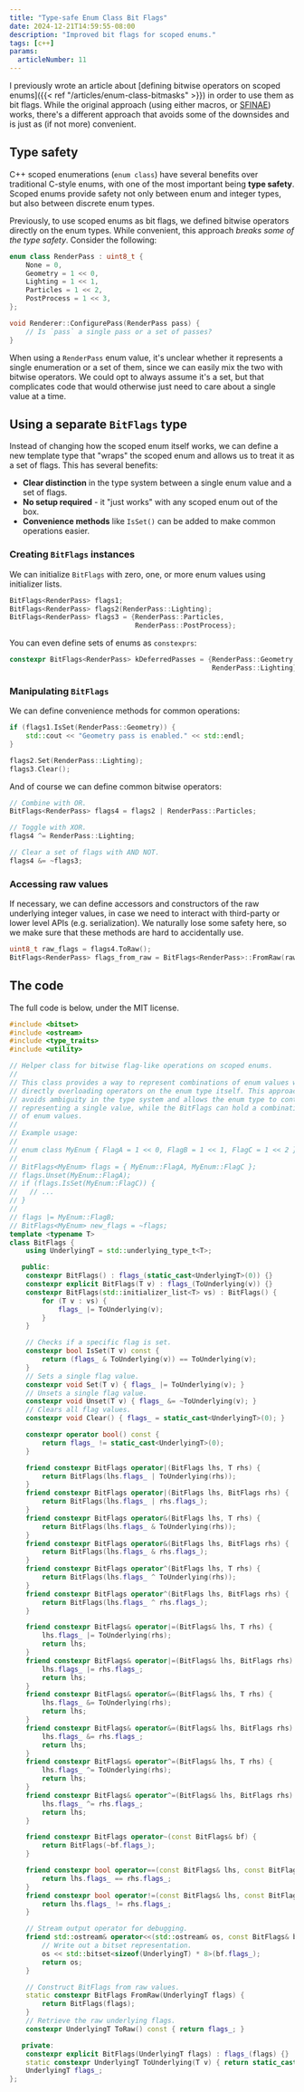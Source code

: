 ```yaml
---
title: "Type-safe Enum Class Bit Flags"
date: 2024-12-21T14:59:55-08:00
description: "Improved bit flags for scoped enums."
tags: [c++]
params:
  articleNumber: 11
---
```


I previously wrote an article about [defining bitwise operators on scoped
enums]({{< ref "/articles/enum-class-bitmasks" >}}) in order to use them as bit
flags. While the original approach (using either macros, or
[SFINAE](https://en.wikipedia.org/wiki/Substitution_failure_is_not_an_error))
works, there's a different approach that avoids some of the downsides and is
just as (if not more) convenient.

## Type safety

C++ scoped enumerations (`enum class`) have several benefits over traditional
C-style enums, with one of the most important being **type safety**. Scoped
enums provide safety not only between enum and integer types, but also between
discrete enum types.

Previously, to use scoped enums as bit flags, we defined bitwise operators
directly on the enum types. While convenient, this approach _breaks some of the
type safety_. Consider the following:

```c++
enum class RenderPass : uint8_t {
    None = 0,
    Geometry = 1 << 0,
    Lighting = 1 << 1,
    Particles = 1 << 2,
    PostProcess = 1 << 3,
};

void Renderer::ConfigurePass(RenderPass pass) {
    // Is `pass` a single pass or a set of passes?
}
```

When using a `RenderPass` enum value, it's unclear whether it represents a
single enumeration or a set of them, since we can easily mix the two with
bitwise operators. We could opt to always assume it's a set, but that
complicates code that would otherwise just need to care about a single value at
a time.

## Using a separate `BitFlags` type

Instead of changing how the scoped enum itself works, we can define a new
template type that "wraps" the scoped enum and allows us to treat it as a set of
flags. This has several benefits:

- **Clear distinction** in the type system between a single enum value and a set
  of flags.
- **No setup required** - it "just works" with any scoped enum out of the box.
- **Convenience methods** like `IsSet()` can be added to make common operations
  easier.

### Creating `BitFlags` instances

We can initialize `BitFlags` with zero, one, or more enum values using
initializer lists.

```c++
BitFlags<RenderPass> flags1;
BitFlags<RenderPass> flags2(RenderPass::Lighting);
BitFlags<RenderPass> flags3 = {RenderPass::Particles,
                               RenderPass::PostProcess};
```

You can even define sets of enums as `constexprs`:

```c++
constexpr BitFlags<RenderPass> kDeferredPasses = {RenderPass::Geometry,
                                                  RenderPass::Lighting};
```

### Manipulating `BitFlags`

We can define convenience methods for common operations:

```c++
if (flags1.IsSet(RenderPass::Geometry)) {
    std::cout << "Geometry pass is enabled." << std::endl;
}

flags2.Set(RenderPass::Lighting);
flags3.Clear();
```

And of course we can define common bitwise operators:

```c++
// Combine with OR.
BitFlags<RenderPass> flags4 = flags2 | RenderPass::Particles;

// Toggle with XOR.
flags4 ^= RenderPass::Lighting;

// Clear a set of flags with AND NOT.
flags4 &= ~flags3;
```

### Accessing raw values

If necessary, we can define accessors and constructors of the raw underlying
integer values, in case we need to interact with third-party or lower level APIs
(e.g. serialization). We naturally lose some safety here, so we make sure that
these methods are hard to accidentally use.

```c++
uint8_t raw_flags = flags4.ToRaw();
BitFlags<RenderPass> flags_from_raw = BitFlags<RenderPass>::FromRaw(raw_flags);
```

## The code

The full code is below, under the MIT license.

```c++
#include <bitset>
#include <ostream>
#include <type_traits>
#include <utility>

// Helper class for bitwise flag-like operations on scoped enums.
//
// This class provides a way to represent combinations of enum values without
// directly overloading operators on the enum type itself. This approach
// avoids ambiguity in the type system and allows the enum type to continue
// representing a single value, while the BitFlags can hold a combination
// of enum values.
//
// Example usage:
//
// enum class MyEnum { FlagA = 1 << 0, FlagB = 1 << 1, FlagC = 1 << 2 };
//
// BitFlags<MyEnum> flags = { MyEnum::FlagA, MyEnum::FlagC };
// flags.Unset(MyEnum::FlagA);
// if (flags.IsSet(MyEnum::FlagC)) {
//   // ...
// }
//
// flags |= MyEnum::FlagB;
// BitFlags<MyEnum> new_flags = ~flags;
template <typename T>
class BitFlags {
    using UnderlyingT = std::underlying_type_t<T>;

   public:
    constexpr BitFlags() : flags_(static_cast<UnderlyingT>(0)) {}
    constexpr explicit BitFlags(T v) : flags_(ToUnderlying(v)) {}
    constexpr BitFlags(std::initializer_list<T> vs) : BitFlags() {
        for (T v : vs) {
            flags_ |= ToUnderlying(v);
        }
    }

    // Checks if a specific flag is set.
    constexpr bool IsSet(T v) const {
        return (flags_ & ToUnderlying(v)) == ToUnderlying(v);
    }
    // Sets a single flag value.
    constexpr void Set(T v) { flags_ |= ToUnderlying(v); }
    // Unsets a single flag value.
    constexpr void Unset(T v) { flags_ &= ~ToUnderlying(v); }
    // Clears all flag values.
    constexpr void Clear() { flags_ = static_cast<UnderlyingT>(0); }

    constexpr operator bool() const {
        return flags_ != static_cast<UnderlyingT>(0);
    }

    friend constexpr BitFlags operator|(BitFlags lhs, T rhs) {
        return BitFlags(lhs.flags_ | ToUnderlying(rhs));
    }
    friend constexpr BitFlags operator|(BitFlags lhs, BitFlags rhs) {
        return BitFlags(lhs.flags_ | rhs.flags_);
    }
    friend constexpr BitFlags operator&(BitFlags lhs, T rhs) {
        return BitFlags(lhs.flags_ & ToUnderlying(rhs));
    }
    friend constexpr BitFlags operator&(BitFlags lhs, BitFlags rhs) {
        return BitFlags(lhs.flags_ & rhs.flags_);
    }
    friend constexpr BitFlags operator^(BitFlags lhs, T rhs) {
        return BitFlags(lhs.flags_ ^ ToUnderlying(rhs));
    }
    friend constexpr BitFlags operator^(BitFlags lhs, BitFlags rhs) {
        return BitFlags(lhs.flags_ ^ rhs.flags_);
    }

    friend constexpr BitFlags& operator|=(BitFlags& lhs, T rhs) {
        lhs.flags_ |= ToUnderlying(rhs);
        return lhs;
    }
    friend constexpr BitFlags& operator|=(BitFlags& lhs, BitFlags rhs) {
        lhs.flags_ |= rhs.flags_;
        return lhs;
    }
    friend constexpr BitFlags& operator&=(BitFlags& lhs, T rhs) {
        lhs.flags_ &= ToUnderlying(rhs);
        return lhs;
    }
    friend constexpr BitFlags& operator&=(BitFlags& lhs, BitFlags rhs) {
        lhs.flags_ &= rhs.flags_;
        return lhs;
    }
    friend constexpr BitFlags& operator^=(BitFlags& lhs, T rhs) {
        lhs.flags_ ^= ToUnderlying(rhs);
        return lhs;
    }
    friend constexpr BitFlags& operator^=(BitFlags& lhs, BitFlags rhs) {
        lhs.flags_ ^= rhs.flags_;
        return lhs;
    }

    friend constexpr BitFlags operator~(const BitFlags& bf) {
        return BitFlags(~bf.flags_);
    }

    friend constexpr bool operator==(const BitFlags& lhs, const BitFlags& rhs) {
        return lhs.flags_ == rhs.flags_;
    }
    friend constexpr bool operator!=(const BitFlags& lhs, const BitFlags& rhs) {
        return lhs.flags_ != rhs.flags_;
    }

    // Stream output operator for debugging.
    friend std::ostream& operator<<(std::ostream& os, const BitFlags& bf) {
        // Write out a bitset representation.
        os << std::bitset<sizeof(UnderlyingT) * 8>(bf.flags_);
        return os;
    }

    // Construct BitFlags from raw values.
    static constexpr BitFlags FromRaw(UnderlyingT flags) {
        return BitFlags(flags);
    }
    // Retrieve the raw underlying flags.
    constexpr UnderlyingT ToRaw() const { return flags_; }

   private:
    constexpr explicit BitFlags(UnderlyingT flags) : flags_(flags) {}
    static constexpr UnderlyingT ToUnderlying(T v) { return static_cast<UnderlyingT>(v); }
    UnderlyingT flags_;
};
```
